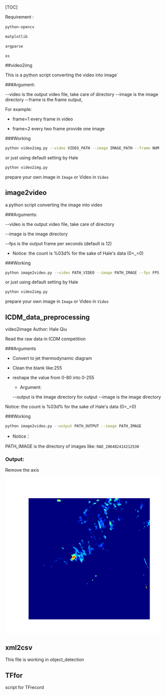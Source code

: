 [TOC]

Requirement :

`python-opencv`

`matplotlib`

`argparse`

`os`

##video2img

This is a python script converting the video into image`

###Argument:

--video is the output video file, take care of directory
--image is the image directory
--frame is the frame output, 

For example:

* frame=1 every frame in video

* frame=2 every two frame provide one image

###Working

```bash
python video2img.py --video VIDEO_PATH --image IMAGE_PATH --frame NUM
```

or just using default setting by Hale

```bash
python video2img.py 
```

prepare your own image in `Image` or Video in `Video`

## image2video

a python script converting the image into video

###Arguments:

--video is the output video file, take care of directory

--image is the image directory

--fps is the output frame per seconds (default is 12)

* Notice: the count is %03d%  for the sake of Hale's data (0=_=0)

###Working

```bash
python image2video.py --video PATH_VIDEO --image PATH_IMAGE --fps FPS
```

or just using default setting by Hale

```bash
python video2img.py 
```

prepare your own image in `Image` or Video in `Video`

## ICDM_data_preprocessing

video2image
Author: Hale Qiu

Read the raw data in ICDM competition

###Arguments

* Convert to jet thermodynamic diagram

* Clean the blank like:255

* reshape the value from 0-80 into 0-255

  * Argument:

  --output is the image directory for output
  --image is the image directory

Notice: the count is %03d%  for the sake of Hale's data (0=_=0)

###Working

```bash
python image2video.py --output PATH_OUTPUT --image PATH_IMAGE
```

* Notice：

PATH_IMAGE is the directory of images like:
`RAD_206482414212530`

### Output:

Remove the axis

![006](doc/006.png)

## xml2csv

This file is working in object_detection

## TFfor

script for TFrecord